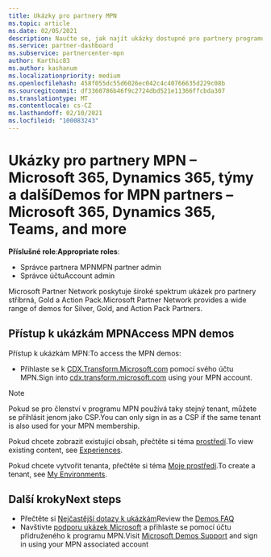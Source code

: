 ```yaml
---
title: Ukázky pro partnery MPN
ms.topic: article
ms.date: 02/05/2021
description: Naučte se, jak najít ukázky dostupné pro partnery programu MPN stříbrné, Gold a Action Pack.
ms.service: partner-dashboard
ms.subservice: partnercenter-mpn
author: Karthic83
ms.author: kashanum
ms.localizationpriority: medium
ms.openlocfilehash: 458f055dc55d6026ec042c4c40766635d229c08b
ms.sourcegitcommit: df3360786b46f9c2724dbd521e11366ffcbda307
ms.translationtype: MT
ms.contentlocale: cs-CZ
ms.lasthandoff: 02/10/2021
ms.locfileid: "100083243"
---
```

# <a name="demos-for-mpn-partners--microsoft-365-dynamics-365-teams-and-more"></a><span data-ttu-id="07cd8-103">Ukázky pro partnery MPN – Microsoft 365, Dynamics 365, týmy a další</span><span class="sxs-lookup"><span data-stu-id="07cd8-103">Demos for MPN partners – Microsoft 365, Dynamics 365, Teams, and more</span></span>

<span data-ttu-id="07cd8-104">**Příslušné role**:</span><span class="sxs-lookup"><span data-stu-id="07cd8-104">**Appropriate roles**:</span></span>

- <span data-ttu-id="07cd8-105">Správce partnera MPN</span><span class="sxs-lookup"><span data-stu-id="07cd8-105">MPN partner admin</span></span>
- <span data-ttu-id="07cd8-106">Správce účtu</span><span class="sxs-lookup"><span data-stu-id="07cd8-106">Account admin</span></span>

<span data-ttu-id="07cd8-107">Microsoft Partner Network poskytuje široké spektrum ukázek pro partnery stříbrná, Gold a Action Pack.</span><span class="sxs-lookup"><span data-stu-id="07cd8-107">Microsoft Partner Network provides a wide range of demos for Silver, Gold, and Action Pack Partners.</span></span>

## <a name="access-mpn-demos"></a><span data-ttu-id="07cd8-108">Přístup k ukázkám MPN</span><span class="sxs-lookup"><span data-stu-id="07cd8-108">Access MPN demos</span></span>

<span data-ttu-id="07cd8-109">Přístup k ukázkám MPN:</span><span class="sxs-lookup"><span data-stu-id="07cd8-109">To access the MPN demos:</span></span>

- <span data-ttu-id="07cd8-110">Přihlaste se k [CDX.Transform.Microsoft.com](https://cdx.transform.microsoft.com/) pomocí svého účtu MPN.</span><span class="sxs-lookup"><span data-stu-id="07cd8-110">Sign into [cdx.transform.microsoft.com](https://cdx.transform.microsoft.com/) using your MPN account.</span></span>

>[!NOTE]
><span data-ttu-id="07cd8-111">Pokud se pro členství v programu MPN používá taky stejný tenant, můžete se přihlásit jenom jako CSP.</span><span class="sxs-lookup"><span data-stu-id="07cd8-111">You can only sign in as a CSP if the same tenant is also used for your MPN membership.</span></span>

<span data-ttu-id="07cd8-112">Pokud chcete zobrazit existující obsah, přečtěte si téma [prostředí](https://cdx.transform.microsoft.com/experiences).</span><span class="sxs-lookup"><span data-stu-id="07cd8-112">To view existing content, see [Experiences](https://cdx.transform.microsoft.com/experiences).</span></span>

<span data-ttu-id="07cd8-113">Pokud chcete vytvořit tenanta, přečtěte si téma [Moje prostředí](https://cdx.transform.microsoft.com/my-tenants).</span><span class="sxs-lookup"><span data-stu-id="07cd8-113">To create a tenant, see [My Environments](https://cdx.transform.microsoft.com/my-tenants).</span></span>

## <a name="next-steps"></a><span data-ttu-id="07cd8-114">Další kroky</span><span class="sxs-lookup"><span data-stu-id="07cd8-114">Next steps</span></span>

- <span data-ttu-id="07cd8-115">Přečtěte si [Nejčastější dotazy k ukázkám](https://cdx.transform.microsoft.com/help/faq)</span><span class="sxs-lookup"><span data-stu-id="07cd8-115">Review the [Demos FAQ](https://cdx.transform.microsoft.com/help/faq)</span></span>
- <span data-ttu-id="07cd8-116">Navštivte [podporu ukázek Microsoft](https://cdx.transform.microsoft.com/submit-request) a přihlaste se pomocí účtu přidruženého k programu MPN.</span><span class="sxs-lookup"><span data-stu-id="07cd8-116">Visit [Microsoft Demos Support](https://cdx.transform.microsoft.com/submit-request) and sign in using your MPN associated account</span></span>
